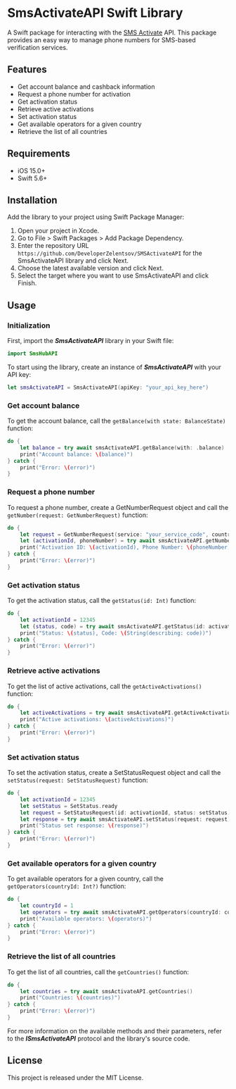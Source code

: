# SmsActivateAPI Swift Library #

A Swift package for interacting with the [SMS Activate](https://sms-activate.org/?ref=921566) API. This package provides an easy way to manage phone numbers for SMS-based verification services.

## Features ##

* Get account balance and cashback information
* Request a phone number for activation
* Get activation status
* Retrieve active activations
* Set activation status
* Get available operators for a given country
* Retrieve the list of all countries

## Requirements ##

* iOS 15.0+
* Swift 5.6+

## Installation ##

Add the library to your project using Swift Package Manager:

1. Open your project in Xcode.
2. Go to File > Swift Packages > Add Package Dependency.
3. Enter the repository URL `https://github.com/DeveloperZelentsov/SMSActivateAPI` for the SmsActivateAPI library and click Next.
4. Choose the latest available version and click Next.
5. Select the target where you want to use SmsActivateAPI and click Finish.

## Usage ##

### Initialization ###

First, import the **_SmsActivateAPI_** library in your Swift file:

```swift
import SmsHubAPI
```

To start using the library, create an instance of **_SmsActivateAPI_** with your API key:

```swift
let smsActivateAPI = SmsActivateAPI(apiKey: "your_api_key_here")
```

### Get account balance ###

To get the account balance, call the `getBalance(with state: BalanceState)` function:

```swift
do {
    let balance = try await smsActivateAPI.getBalance(with: .balance)
    print("Account balance: \(balance)")
} catch {
    print("Error: \(error)")
}
```

### Request a phone number ###

To request a phone number, create a GetNumberRequest object and call the `getNumber(request: GetNumberRequest)` function:

```swift
do {
    let request = GetNumberRequest(service: "your_service_code", countryId: "your_country_id")
    let (activationId, phoneNumber) = try await smsActivateAPI.getNumber(request: request)
    print("Activation ID: \(activationId), Phone Number: \(phoneNumber)")
} catch {
    print("Error: \(error)")
}
```

### Get activation status ###

To get the activation status, call the `getStatus(id: Int)` function:

```swift
do {
    let activationId = 12345
    let (status, code) = try await smsActivateAPI.getStatus(id: activationId)
    print("Status: \(status), Code: \(String(describing: code))")
} catch {
    print("Error: \(error)")
}
```

### Retrieve active activations ###

To get the list of active activations, call the `getActiveActivations()` function:

```swift
do {
    let activeActivations = try await smsActivateAPI.getActiveActivations()
    print("Active activations: \(activeActivations)")
} catch {
    print("Error: \(error)")
}
```

### Set activation status ###

To set the activation status, create a SetStatusRequest object and call the `setStatus(request: SetStatusRequest)` function:

```swift
do {
    let activationId = 12345
    let setStatus = SetStatus.ready
    let request = SetStatusRequest(id: activationId, status: setStatus)
    let response = try await smsActivateAPI.setStatus(request: request)
    print("Status set response: \(response)")
} catch {
    print("Error: \(error)")
}
```

### Get available operators for a given country ###

To get available operators for a given country, call the `getOperators(countryId: Int?)` function:

```swift
do {
    let countryId = 1
    let operators = try await smsActivateAPI.getOperators(countryId: countryId)
    print("Available operators: \(operators)")
} catch {
    print("Error: \(error)")
}
```

### Retrieve the list of all countries ###

To get the list of all countries, call the `getCountries()` function:

```swift
do {
    let countries = try await smsActivateAPI.getCountries()
    print("Countries: \(countries)")
} catch {
    print("Error: \(error)")
}
```

For more information on the available methods and their parameters, refer to the **_ISmsActivateAPI_** protocol and the library's source code.

## License ##

This project is released under the MIT License.
